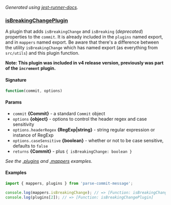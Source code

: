 _Generated using [jest-runner-docs](https://ghub.now.sh/jest-runner-docs)._

### [isBreakingChangePlugin](./src/plugins/is-breaking-change.js#L30)

A plugin that adds `isBreakingChange` and `isBreaking` (_deprecated_) properties
to the `commit`. It is already included in the `plugins` named export,
and in `mappers` named export. Be aware that there's a difference between
the utility `isBreakingChange` which has named export (as everything from `src/utils`)
and this plugin function.

**Note: This plugin was included in v4 release version, previously was part of the `increment` plugin.**

<span id="isbreakingchangeplugin-signature"></span>

#### Signature

```ts
function(commit, options)
```

<span id="isbreakingchangeplugin-params"></span>

#### Params

- `commit` **{Commit}** - a standard `Commit` object
- `options` **{object}** - options to control the header regex and case sensitivity
- `options.headerRegex` **{RegExp|string}** - string regular expression or instance of RegExp
- `options.caseSensitive` **{boolean}** - whether or not to be case sensitive, defaults to `false`
- `returns` **{Commit}** - plus `{ isBreakingChange: boolean }`

_See the [.plugins](#plugins) and [.mappers](#mappers) examples._

<span id="isbreakingchangeplugin-examples"></span>

#### Examples

```js
import { mappers, plugins } from 'parse-commit-message';

console.log(mappers.isBreakingChange); // => [Function: isBreakingChangePlugin]
console.log(plugins[2]); // => [Function: isBreakingChangePlugin]
```
